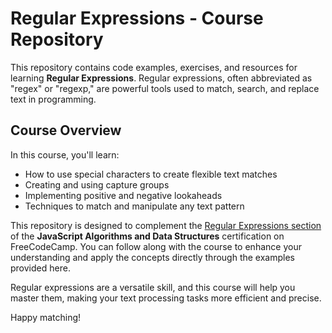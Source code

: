 # Regular Expressions - Course Repository

This repository contains code examples, exercises, and resources for learning **Regular Expressions**. Regular expressions, often abbreviated as "regex" or "regexp," are powerful tools used to match, search, and replace text in programming.

## Course Overview

In this course, you'll learn:

- How to use special characters to create flexible text matches
- Creating and using capture groups
- Implementing positive and negative lookaheads
- Techniques to match and manipulate any text pattern

This repository is designed to complement the [Regular Expressions section](https://www.freecodecamp.org/learn/javascript-algorithms-and-data-structures/regular-expressions/) of the **JavaScript Algorithms and Data Structures** certification on FreeCodeCamp. You can follow along with the course to enhance your understanding and apply the concepts directly through the examples provided here.

Regular expressions are a versatile skill, and this course will help you master them, making your text processing tasks more efficient and precise.

Happy matching!
